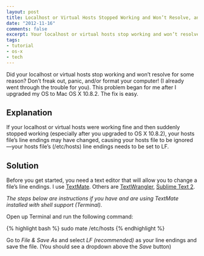 ```yaml
---
layout: post
title: Localhost or Virtual Hosts Stopped Working and Won’t Resolve, and /etc/hosts Is Being Ignored
date: "2012-11-16"
comments: false
excerpt: Your localhost or virtual hosts stop working and won’t resolve for some reason? This problem began for me after I upgraded my OS to Mac OS X 10.8.2. The fix is easy.
tags:
- tutorial
- os-x
- tech
---
```


Did your localhost or virtual hosts stop working and won’t resolve for some reason? Don’t freak out, panic, and/or format your computer! (I already went through the trouble for you). This problem began for me after I upgraded my OS to Mac OS X 10.8.2. The fix is easy.

## Explanation

If your localhost or virtual hosts were working fine and then suddenly stopped working (especially after you upgraded to OS X 10.8.2), your hosts file’s line endings may have changed, causing your hosts file to be ignored—your hosts file’s (/etc/hosts) line endings needs to be set to LF.

## Solution

Before you get started, you need a text editor that will allow you to change a file’s line endings. I use [TextMate](https://github.com/textmate/textmate). Others are [TextWrangler](http://www.barebones.com/products/textwrangler), [Sublime Text 2](http://www.sublimetext.com/2).

*The steps below are instructions if you have and are using TextMate installed with shell support (Terminal).*

Open up Terminal and run the following command:

{% highlight bash %}
sudo mate /etc/hosts
{% endhighlight %}

Go to *File & Save As* and select *LF (recommended)* as your line endings and save the file. (You should see a dropdown above the *Save* button)